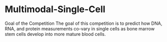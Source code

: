 # Multimodal-Single-Cell
Goal of the Competition The goal of this competition is to predict how DNA, RNA, and protein measurements co-vary in single cells as bone marrow stem cells develop into more mature blood cells. 
